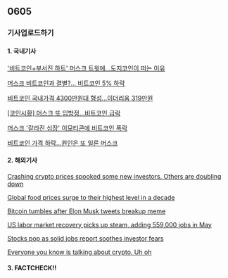 ## 0605
### 기사업로드하기
#### 1. 국내기사

['비트코인+부서진 하트' 머스크 트윗에…도지코인이 떠는 이유](https://www.edaily.co.kr/news/read?newsId=02738806629078440)

[머스크 비트코인과 결별?… 비트코인 5% 하락](http://www.newscj.com/news/articleView.html?idxno=867200)

[​비트코인 국내가격 4300만원대 형성...이더리움 319만원](https://www.ajunews.com/view/20210605120647772)

[[코인시황] 머스크 또 입방정…비트코인 급락](https://www.coindeskkorea.com/news/articleView.html?idxno=74007)

[머스크 '갈라진 심장' 이모티콘에 비트코인 폭락](https://www.fnnews.com/news/202106050819530834)

[비트코인 가격 하락...원인은 또 일론 머스크](http://www.gukjenews.com/news/articleView.html?idxno=2238261)

>

#### 2. 해외기사 

[Crashing crypto prices spooked some new investors. Others are doubling down](https://edition.cnn.com/2021/06/05/investing/cryptocurrency-investing-crash/index.html)

[Global food prices surge to their highest level in a decade](https://edition.cnn.com/2021/06/04/business/inflation-food-prices/index.html)

[Bitcoin tumbles after Elon Musk tweets breakup meme](https://edition.cnn.com/2021/06/04/investing/elon-musk-bitcoin-breakup/index.html)

[US labor market recovery picks up steam, adding 559,000 jobs in May](https://edition.cnn.com/2021/06/04/economy/may-jobs-report/index.html)

[Stocks pop as solid jobs report soothes investor fears](https://edition.cnn.com/2021/06/04/investing/dow-stock-market-today-jobs-report/index.html)

[Everyone you know is talking about crypto. Uh oh](https://edition.cnn.com/2021/06/03/perspectives/crypto-dot-com-bubble/index.html)

>

#### 3. FACTCHECK!!

[]()

[]()
